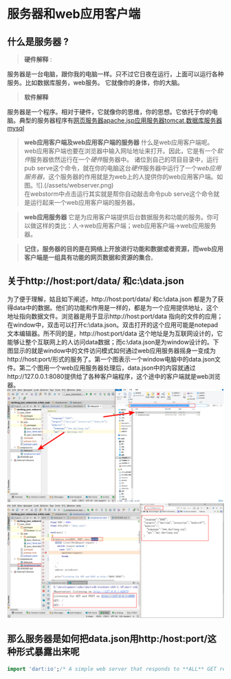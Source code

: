 # 服务器和web应用客户端



## 什么是服务器  ?

> **硬件解释** :
>
服务器是一台电脑，跟你我的电脑一样。只不过它日夜在运行，上面可以运行各种服务。比如数据库服务，web服务。 它就像你的身体，你的大脑。 

> **软件解释**
>
服务器是一个程序。相对于硬件，它就像你的思维，你的思想。它依托于你的电脑。典型的服务器程序有[网页服务器apache](http://www.apache.org/),[jsp应用服务器tomcat](http://tomcat.apache.org/),[数据库服务器mysql](https://www.mysql.com/)

> **web应用客户端及web应用客户端的服务器** 
什么是web应用客户端呢。web应用客户端也要在浏览器中输入网址地址来打开。因此，它是有一个*软件*服务器依然运行在一个*硬件*服务器中。 诸位到自己的项目目录中，运行pub serve这个命令，就在你的电脑这台*硬件*服务器中运行了一个*web应用服务器*，这个服务器的作用就是为web上的人提供你的web应用客户端。如图。![].(/assets/webserver.png)   
在webstorm中点击运行其实就是帮你自动敲击命令pub serve这个命令就是运行起来一个web应用客户端的服务器。  

>**web应用服务器**  它是为应用客户端提供后台数据服务和功能的服务。你可以做这样的类比：人->web应用客户端；web应用客户端->web应用服务器。

>**记住，服务器的目的是在网络上开放进行功能和数据或者资源，而web应用客户端是一组具有功能的网页数据和资源的集合**。

## 关于http://host:port/data/ 和c:\data.json
 
为了便于理解，姑且如下阐述，http://host:port/data/ 和c:\data.json 都是为了获得data中的数据。他们的功能和作用是一样的，都是为一个应用提供地址，这个地址指向数据文件。浏览器是用于显示http://host:port/data 指向的文件的应用；在window中，双击可以打开c:\data.json。双击打开的这个应用可能是notepad文本编辑器。所不同的是，http://host:port/data 这个地址是为互联网设计的，它能够让整个互联网上的人访问data数据；而c:\data.json是为window设计的。下图显示的就是window中的文件访问模式如何通过web应用服务器摇身一变成为http://host:port/形式的服务了。第一个图表示一个window电脑中的data.json文件。第二个图用一个web应用服务器处理后，data.json中的内容就通过http://127.0.0.1:8080提供给了各种客户端程序，这个途中的客户端就是web浏览器。
![从文件到服务](/assets/从文件到数据服务.png)
![从文件变成server暴露的service](/assets/dataserver.png)

## 那么服务器是如何把data.json用http:/host:port/这种形式暴露出来呢
```dart
import 'dart:io';/* A simple web server that responds to **ALL** GET requests by returning * the contents of data.json file, and responds to ALL **POST** requests * by overwriting the contents of the data.json file *  * Browse to it using http://localhost:8080  *  * Provides CORS headers, so can be accessed from any other page */final HOST = "127.0.0.1"; // eg: localhost final PORT = 8080; final DATA_FILE = "data.json";void main() { HttpServer.bind(HOST, PORT).then((server) { server.listen((HttpRequest request) { switch (request.method) { case "GET":  handleGet(request); break; } },  onError: printError); print("Listening for GET and POST on http://$HOST:$PORT"); }, onError: printError);}/** * Handle GET requests by reading the contents of data.json * and returning it to the client */void handleGet(HttpRequest req) { HttpResponse res = req.response; print("${req.method}: ${req.uri.path}"); addCorsHeaders(res); var file = new File(DATA_FILE); if (file.existsSync()) { res.headers.add(HttpHeaders.CONTENT_TYPE, "application/json"); file.readAsBytes().asStream().pipe(res); // automatically close output stream } else { var err = "Could not find file: $DATA_FILE"; res.write(err); res.close();  } }/** * Handle POST requests by overwriting the contents of data.json * Return the same set of data back to the client. *//** * Add Cross-site headers to enable accessing this server from pages * not served by this server *  * See: http://www.html5rocks.com/en/tutorials/cors/  * and http://enable-cors.org/server.html */void addCorsHeaders(HttpResponse res) { res.headers.add("Access-Control-Allow-Origin", "*"); res.headers.add("Access-Control-Allow-Methods", "POST, GET, OPTIONS"); res.headers.add("Access-Control-Allow-Headers", "Origin, X-Requested-With, Content-Type, Accept");}void printError(error) => print(error);

```
